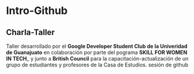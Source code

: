 # Intro-Github


## Charla-Taller

Taller desarrollado por el **Google Developer Student Club de la Univeridad de Guanajuato** en colaboración por parte del pograma **SKILL FOR WOMEN IN TECH**_ y junto a **British Council** para la capacitación-actualización de un grupo de estudiantes y profesores de la Casa de Estudios.
 sesión de github
